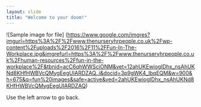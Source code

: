 ```yaml
---
layout: slide
title: "Welcome to your doom!"
---
```

![Sample image for file]
(https://www.google.com/imgres?imgurl=https%3A%2F%2Fwww.thenurseryhrpeople.co.uk%2Fwp-content%2Fuploads%2F2016%2F11%2FFun-In-The-Workplace.jpg&imgrefurl=https%3A%2F%2Fwww.thenurseryhrpeople.co.uk%2Fhuman-resources%2Ffun-in-the-workplace%2F&tbnid=acC6qhWWSciONM&vet=12ahUKEwiogIDhx_nsAhUKNd8KHfHWBVcQMygEegUIARDZAQ..i&docid=3p9gWK4_lbqEQM&w=900&h=675&q=fun%20images&safe=active&ved=2ahUKEwiogIDhx_nsAhUKNd8KHfHWBVcQMygEegUIARDZAQ)

Use the left arrow to go back.

